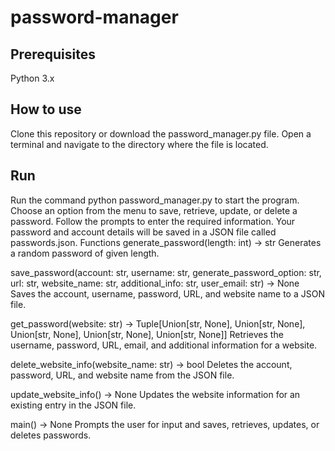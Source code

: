 # password-manager
## Prerequisites
Python 3.x
## How to use
Clone this repository or download the password_manager.py file.
Open a terminal and navigate to the directory where the file is located.
## Run
Run the command python password_manager.py to start the program.
Choose an option from the menu to save, retrieve, update, or delete a password.
Follow the prompts to enter the required information.
Your password and account details will be saved in a JSON file called passwords.json.
Functions
generate_password(length: int) -> str
Generates a random password of given length.

save_password(account: str, username: str, generate_password_option: str, url: str, website_name: str, additional_info: str, user_email: str) -> None
Saves the account, username, password, URL, and website name to a JSON file.

get_password(website: str) -> Tuple[Union[str, None], Union[str, None], Union[str, None], Union[str, None], Union[str, None]]
Retrieves the username, password, URL, email, and additional information for a website.

delete_website_info(website_name: str) -> bool
Deletes the account, password, URL, and website name from the JSON file.

update_website_info() -> None
Updates the website information for an existing entry in the JSON file.

main() -> None
Prompts the user for input and saves, retrieves, updates, or deletes passwords.
